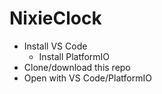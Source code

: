 # NixieClock

* Install VS Code
  * Install PlatformIO
* Clone/download this repo
* Open with VS Code/PlatformIO
